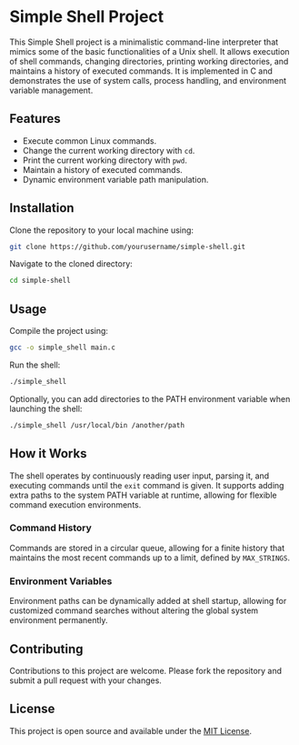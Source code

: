 
# Simple Shell Project

This Simple Shell project is a minimalistic command-line interpreter that mimics some of the basic functionalities of a Unix shell. It allows execution of shell commands, changing directories, printing working directories, and maintains a history of executed commands. It is implemented in C and demonstrates the use of system calls, process handling, and environment variable management.

## Features

- Execute common Linux commands.
- Change the current working directory with `cd`.
- Print the current working directory with `pwd`.
- Maintain a history of executed commands.
- Dynamic environment variable path manipulation.

## Installation

Clone the repository to your local machine using:

```bash
git clone https://github.com/yourusername/simple-shell.git
```

Navigate to the cloned directory:

```bash
cd simple-shell
```

## Usage

Compile the project using:

```bash
gcc -o simple_shell main.c
```

Run the shell:

```bash
./simple_shell
```

Optionally, you can add directories to the PATH environment variable when launching the shell:

```bash
./simple_shell /usr/local/bin /another/path
```

## How it Works

The shell operates by continuously reading user input, parsing it, and executing commands until the `exit` command is given. It supports adding extra paths to the system PATH variable at runtime, allowing for flexible command execution environments.

### Command History

Commands are stored in a circular queue, allowing for a finite history that maintains the most recent commands up to a limit, defined by `MAX_STRINGS`.

### Environment Variables

Environment paths can be dynamically added at shell startup, allowing for customized command searches without altering the global system environment permanently.

## Contributing

Contributions to this project are welcome. Please fork the repository and submit a pull request with your changes.

## License

This project is open source and available under the [MIT License](LICENSE.md).
